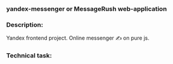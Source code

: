 ### yandex-messenger or MessageRush web-application

### Description:
Yandex frontend project. Online messenger ✍ on pure js.

### Technical task:

